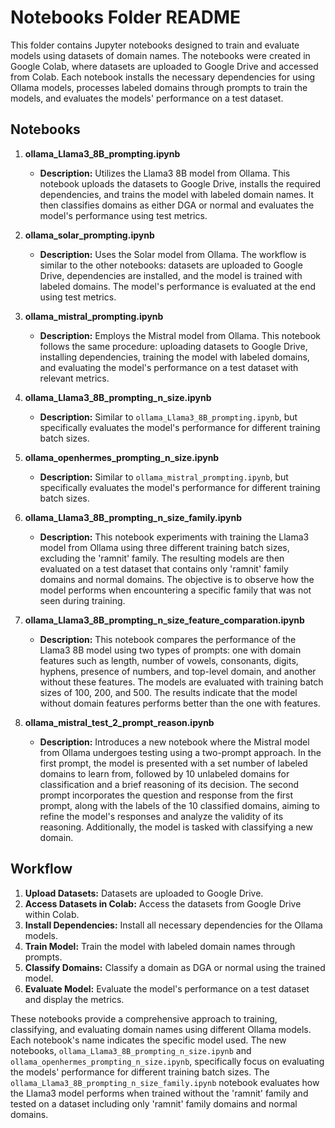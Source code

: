 # Notebooks Folder README

This folder contains Jupyter notebooks designed to train and evaluate models using datasets of domain names. The notebooks were created in Google Colab, where datasets are uploaded to Google Drive and accessed from Colab. Each notebook installs the necessary dependencies for using Ollama models, processes labeled domains through prompts to train the models, and evaluates the models' performance on a test dataset.

## Notebooks

1. **ollama_Llama3_8B_prompting.ipynb**
   - **Description:** Utilizes the Llama3 8B model from Ollama. This notebook uploads the datasets to Google Drive, installs the required dependencies, and trains the model with labeled domain names. It then classifies domains as either DGA or normal and evaluates the model's performance using test metrics.

2. **ollama_solar_prompting.ipynb**
   - **Description:** Uses the Solar model from Ollama. The workflow is similar to the other notebooks: datasets are uploaded to Google Drive, dependencies are installed, and the model is trained with labeled domains. The model's performance is evaluated at the end using test metrics.

3. **ollama_mistral_prompting.ipynb**
   - **Description:** Employs the Mistral model from Ollama. This notebook follows the same procedure: uploading datasets to Google Drive, installing dependencies, training the model with labeled domains, and evaluating the model's performance on a test dataset with relevant metrics.

4. **ollama_Llama3_8B_prompting_n_size.ipynb**
   - **Description:** Similar to `ollama_Llama3_8B_prompting.ipynb`, but specifically evaluates the model's performance for different training batch sizes.

5. **ollama_openhermes_prompting_n_size.ipynb**
   - **Description:** Similar to `ollama_mistral_prompting.ipynb`, but specifically evaluates the model's performance for different training batch sizes.

6. **ollama_Llama3_8B_prompting_n_size_family.ipynb**
   - **Description:** This notebook experiments with training the Llama3 model from Ollama using three different training batch sizes, excluding the 'ramnit' family. The resulting models are then evaluated on a test dataset that contains only 'ramnit' family domains and normal domains. The objective is to observe how the model performs when encountering a specific family that was not seen during training.

7. **ollama_Llama3_8B_prompting_n_size_feature_comparation.ipynb**
   - **Description:** This notebook compares the performance of the Llama3 8B model using two types of prompts: one with domain features such as length, number of vowels, consonants, digits, hyphens, presence of numbers, and top-level domain, and another without these features. The models are evaluated with training batch sizes of 100, 200, and 500. The results indicate that the model without domain features performs better than the one with features.

8. **ollama_mistral_test_2_prompt_reason.ipynb**
   - **Description:** Introduces a new notebook where the Mistral model from Ollama undergoes testing using a two-prompt approach. In the first prompt, the model is presented with a set number of labeled domains to learn from, followed by 10 unlabeled domains for classification and a brief reasoning of its decision. The second prompt incorporates the question and response from the first prompt, along with the labels of the 10 classified domains, aiming to refine the model's responses and analyze the validity of its reasoning. Additionally, the model is tasked with classifying a new domain.

## Workflow

1. **Upload Datasets:** Datasets are uploaded to Google Drive.
2. **Access Datasets in Colab:** Access the datasets from Google Drive within Colab.
3. **Install Dependencies:** Install all necessary dependencies for the Ollama models.
4. **Train Model:** Train the model with labeled domain names through prompts.
5. **Classify Domains:** Classify a domain as DGA or normal using the trained model.
6. **Evaluate Model:** Evaluate the model's performance on a test dataset and display the metrics.

These notebooks provide a comprehensive approach to training, classifying, and evaluating domain names using different Ollama models. Each notebook's name indicates the specific model used. The new notebooks, `ollama_Llama3_8B_prompting_n_size.ipynb` and `ollama_openhermes_prompting_n_size.ipynb`, specifically focus on evaluating the models' performance for different training batch sizes. The `ollama_Llama3_8B_prompting_n_size_family.ipynb` notebook evaluates how the Llama3 model performs when trained without the 'ramnit' family and tested on a dataset including only 'ramnit' family domains and normal domains.


